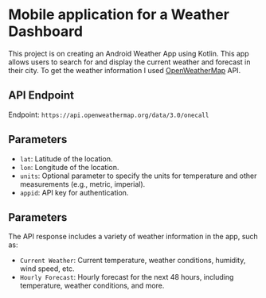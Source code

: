 # Mobile application for a Weather Dashboard

This project is on creating an Android Weather App using Kotlin. This app allows users to search for
and display the current weather and forecast in their city. To get the weather information I
used <a href="https://openweathermap.org" target="_blank">OpenWeatherMap</a> API.

## API Endpoint
Endpoint: `https://api.openweathermap.org/data/3.0/onecall`

## Parameters
- `lat`: Latitude of the location.
- `lon`: Longitude of the location.
- `units`: Optional parameter to specify the units for temperature and other measurements (e.g., metric, imperial).
- `appid`: API key for authentication.

## Parameters
The API response includes a variety of weather information in the app, such as:

- `Current Weather`: Current temperature, weather conditions, humidity, wind speed, etc.
- `Hourly Forecast`: Hourly forecast for the next 48 hours, including temperature, weather conditions, and more.

